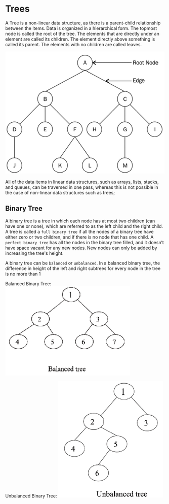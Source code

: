 # Trees

A Tree is a non-linear data structure, as there is a parent-child relationship between the items. Data is organized in a hierarchical form. The topmost node is called the root of the tree. The elements that are directly under an element are called its children. The element directly above something is called its parent. The elements with no children are called leaves.

![alt text](image.png)

All of the data items in linear data structures, such as arrays, lists, stacks, and queues, can be traversed in one pass, whereas this is not possible in the case of non-linear data structures such as trees;

## Binary Tree

A binary tree is a tree in which each node has at most two children (can have one or none), which are referred to as the left child and the right child.
A tree is called a `full binary tree` if all the nodes of a binary tree have either zero or two children, and if there is no node that has one child.
A `perfect binary tree` has all the nodes in the binary tree filled, and it doesn’t have space vacant for any new nodes. New nodes can only be added by increasing the tree's height.

A binary tree can be `balanced` or `unbalanced`. In a balanced binary tree, the difference in height of the left and right subtrees for every node in the tree is no more than 1

Balanced Binary Tree:
![alt text](image-1.png)

Unbalanced Binary Tree:
![alt text](image-2.png)
